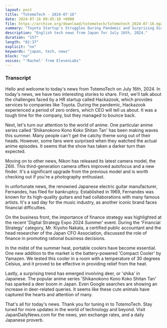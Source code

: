 ```yaml
---
layout: post
title: "TotemoTech - 2024-07-16"
date: 2024-07-16 09:45:10 +0900
file: https://archive.org/download/totemotech/totemotech_2024-07-16.mp3
summary: "Toyota Startup's Struggles During Pandemic and Surprising Discovery in Anime, & more…"
description: "English tech news from Japan for July 16th, 2024."
duration: "157"
length: "02:37"
explicit: "no"
keywords: "japan, tech, news"
block: "no"
voices: "'Rachel' from ElevenLabs"
---
```


### Transcript

Hello and welcome to today's news from TotemoTech on July 16th, 2024. In today's news, we have two interesting stories to share. First, we'll talk about the challenges faced by a HR startup called Hackazook, which provides services to companies like Toyota. During the pandemic, Hackazook experienced a period of zero orders, which CEO will tell us about. It was a tough time for the company, but they managed to bounce back.

Next, let's turn our attention to the world of anime. One particular anime series called 'Shikanokono Kono Koko Shitan Tan' has been making waves this summer. Many people can't get the catchy theme song out of their heads. However, some fans were surprised when they watched the actual anime episodes. It seems that the show has taken a darker turn than expected.

Moving on to other news, Nikon has released its latest camera model, the Z6III. This third-generation camera offers improved autofocus and a new finder. It's a significant upgrade from the previous model and is worth checking out if you're a photography enthusiast.

In unfortunate news, the renowned Japanese electric guitar manufacturer, Fernandes, has filed for bankruptcy. Established in 1969, Fernandes was known for its high-quality guitars and had collaborations with many famous artists. It's a sad day for the music industry, as another iconic brand faces financial difficulties.

On the business front, the importance of finance strategy was highlighted at the recent 'Digital Strategy Expo 2024 Summer' event. During the 'Financial Strategy' category, Mr. Kiyoho Nakata, a certified public accountant and the head researcher of the Japan CFO Association, discussed the role of finance in promoting rational business decisions.

In the midst of the summer heat, portable coolers have become essential. One new addition to the market is the battery-powered 'Compact Cooler' by Yamazen. We tested this cooler in a room with a temperature of 30 degrees Celsius, and it proved to be effective in providing relief from the heat.

Lastly, a surprising trend has emerged involving deer, or 'shika' in Japanese. The popular anime series 'Shikanokono Kono Koko Shitan Tan' has sparked a deer boom in Japan. Even Google searches are showing an increase in deer-related queries. It seems like these cute animals have captured the hearts and attention of many.

That's all for today's news. Thank you for tuning in to TotemoTech. Stay tuned for more updates in the world of technology and beyond.   Visit JapanDailyNews.com for the news, yen exchange rates, and a daily Japanese proverb.

